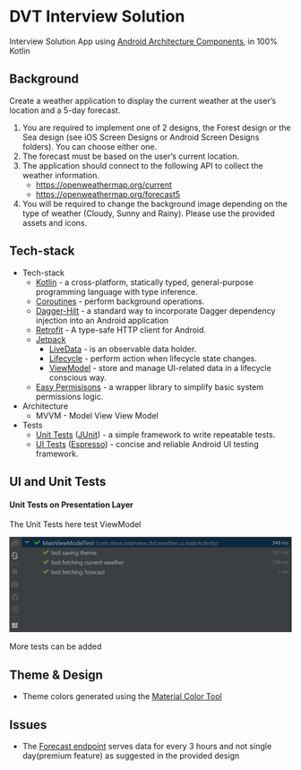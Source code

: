 # DVT Interview Solution
Interview Solution App using [Android Architecture Components](https://developer.android.com/topic/libraries/architecture/), in 100% Kotlin

## Background
Create a weather application to display the current weather at the user’s location and a 5-day forecast.

1) You are required to implement one of 2 designs, the Forest design or the Sea design (see iOS Screen Designs or Android Screen Designs folders). You can choose either one.
2) The forecast must be based on the user’s current location.
3) The application should connect to the following API to collect the weather information. 
      * https://openweathermap.org/current 
      * https://openweathermap.org/forecast5
5) You will be required to change the background image depending on the type of weather (Cloudy, Sunny and Rainy). Please use the provided assets and icons.

## Tech-stack

* Tech-stack
    * [Kotlin](https://kotlinlang.org/) - a cross-platform, statically typed, general-purpose programming language with type inference.
    * [Coroutines](https://kotlinlang.org/docs/reference/coroutines-overview.html) - perform background operations.
    * [Dagger-Hilt](https://dagger.dev/hilt/) - a standard way to incorporate Dagger dependency injection into an Android application
    * [Retrofit](https://square.github.io/retrofit/) - A type-safe HTTP client for Android.
    * [Jetpack](https://developer.android.com/jetpack)
        * [LiveData](https://developer.android.com/topic/libraries/architecture/livedata) - is an observable data holder.
        * [Lifecycle](https://developer.android.com/topic/libraries/architecture/lifecycle) - perform action when lifecycle state changes.
        * [ViewModel](https://developer.android.com/topic/libraries/architecture/viewmodel) - store and manage UI-related data in a lifecycle conscious way.
   * [Easy Permisisons](https://github.com/googlesamples/easypermissions) - a wrapper library to simplify basic system permissions logic.
* Architecture
    * MVVM - Model View View Model
* Tests
    * [Unit Tests](https://en.wikipedia.org/wiki/Unit_testing) ([JUnit](https://junit.org/junit4/)) - a simple framework to write repeatable tests.
    * [UI Tests]() ([Espresso](https://developer.android.com/training/testing/espresso)) - concise and reliable Android UI testing framework.

## UI and Unit Tests
#### Unit Tests on Presentation Layer

The Unit Tests here test ViewModel

<img src="https://github.com/mijiga/Weather-App/blob/main/screenshots/weather_presentation_unit_test.PNG">

More tests can be added

## Theme & Design
  * Theme colors generated using the [Material Color Tool](https://material.io/resources/color/)

## Issues
  * The [Forecast endpoint](https://openweathermap.org/forecast5) serves data for every 3 hours and not single day(premium feature) as suggested in the provided design

